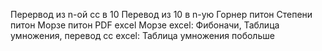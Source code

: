   Перервод из n-ой сс в 10
  Перевод из 10 в n-ую
  Горнер питон
   Степени питон
  Морзе питон
  PDF
  excel Морзе
  excel: Фибоначи, Таблица умножения, перевод сс
  excel: Таблица умножения побольше

